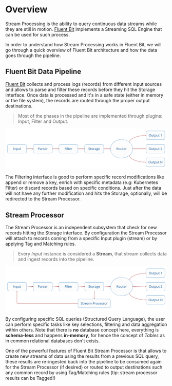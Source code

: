 # Overview

Stream Processing is the ability to query continuous data streams while they are still in motion. [Fluent Bit](https://fluentbit.io) implements a Streaming SQL Engine that can be used for such process.

In order to understand how Stream Processing works in Fluent Bit, we will go through a quick overview of Fluent Bit architecture and how the data goes through the pipeline.

## Fluent Bit Data Pipeline

[Fluent Bit](https://fluentbit.io) collects and process logs \(records\) from different input sources and allows to parse and filter these records before they hit the Storage interface. Once data is processed and it's in a safe state \(either in memory or the file system\), the records are routed through the proper output destinations.

> Most of the phases in the pipeline are implemented through plugins: Input, Filter and Output.

![](../.gitbook/assets/flb_pipeline.png)

The Filtering interface is good to perform specific record modifications like append or remove a key, enrich with specific metadata \(e.g: Kubernetes Filter\) or discard records based on specific conditions. Just after the data will not have any further modification and hits the Storage, optionally, will be redirected to the Stream Processor.

## Stream Processor

The Stream Processor is an independent subsystem that check for new records hitting the Storage interface. By configuration the Stream Processor will attach to records coming from a specific Input plugin \(stream\) or by applying Tag and Matching rules.

> Every _Input_ instance is considered a **Stream**, that stream collects data and ingest records into the pipeline.

![](../.gitbook/assets/flb_pipeline_sp.png)

By configuring specific SQL queries \(Structured Query Language\), the user can perform specific tasks like key selections, filtering and data aggregation within others. Note that there is **no** database concept here, everything is **schema-less** and happens **in-memory**, for hence the concept of _Tables_ as in common relational databases don't exists.

One of the powerful features of Fluent Bit Stream Processor is that allows to create new streams of data using the results from a previous SQL query, these results are re-ingested back into the pipeline to be consumed again for the Stream Processor \(if desired\) or routed to output destinations such any common record by using Tag/Matching rules \(tip: stream processor results can be Tagged!\)

